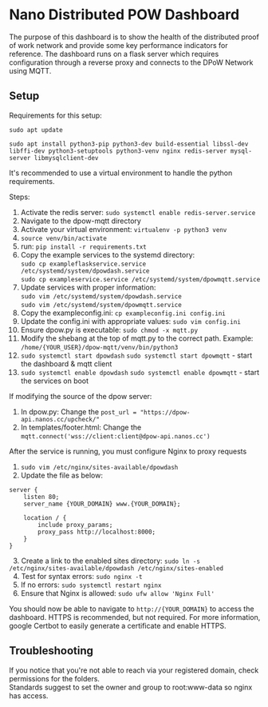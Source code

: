 # Nano Distributed POW Dashboard  
The purpose of this dashboard is to show the health of the distributed proof of work 
network and provide some key performance indicators for reference.  The dashboard runs 
on a flask server which requires configuration through a reverse proxy and connects to the 
DPoW Network using MQTT.

## Setup  
Requirements for this setup:

`sudo apt update`

`sudo apt install python3-pip python3-dev build-essential libssl-dev libffi-dev python3-setuptools python3-venv nginx redis-server mysql-server libmysqlclient-dev`

It's recommended to use a virtual environment to handle the python requirements.

Steps:
1. Activate the redis server: `sudo systemctl enable redis-server.service`
2. Navigate to the dpow-mqtt directory
3. Activate your virtual environment: `virtualenv -p python3 venv`
4. `source venv/bin/activate`
5. run: `pip install -r requirements.txt`
6. Copy the example services to the systemd directory:   
`sudo cp exampleflaskservice.service /etc/systemd/system/dpowdash.service`  
`sudo cp exampleservice.service /etc/systemd/system/dpowmqtt.service`
7. Update services with proper information:  
`sudo vim /etc/systemd/system/dpowdash.service`  
`sudo vim /etc/systemd/system/dpowmqtt.service`
8. Copy the exampleconfig.ini: `cp exampleconfig.ini config.ini`
9. Update the config.ini with appropriate values: `sudo vim config.ini`
10. Ensure dpow.py is executable: `sudo chmod -x mqtt.py`
11. Modify the shebang at the top of mqtt.py to the correct path.  Example: `/home/{YOUR_USER}/dpow-mqtt/venv/bin/python3`
12. `sudo systemctl start dpowdash` `sudo systemctl start dpowmqtt` - start the dashboard & mqtt client
13. `sudo systemctl enable dpowdash` `sudo systemctl enable dpowmqtt` - start the services on boot

If modifying the source of the dpow server:
1. In dpow.py: Change the `post_url = "https://dpow-api.nanos.cc/upcheck/"`
2. In templates/footer.html: Change the `mqtt.connect('wss://client:client@dpow-api.nanos.cc')`

After the service is running, you must configure Nginx to proxy requests
1. `sudo vim /etc/nginx/sites-available/dpowdash`
2. Update the file as below:  
```
server {
    listen 80;
    server_name {YOUR_DOMAIN} www.{YOUR_DOMAIN};

    location / {
        include proxy_params;
        proxy_pass http://localhost:8000;
    }
}
```

&nbsp;&nbsp;3\. Create a link to the enabled sites directory: `sudo ln -s /etc/nginx/sites-available/dpowdash /etc/nginx/sites-enabled`<br/>
&nbsp;&nbsp;4\. Test for syntax errors: `sudo nginx -t`<br/>
&nbsp;&nbsp;5\. If no errors: `sudo systemctl restart nginx`<br/>
&nbsp;&nbsp;6\. Ensure that Nginx is allowed: `sudo ufw allow 'Nginx Full'`

You should now be able to navigate to `http://{YOUR_DOMAIN}` to access the dashboard.
HTTPS is recommended, but not required.  For more information, google Certbot to easily generate a 
certificate and enable HTTPS.

## Troubleshooting
If you notice that you're not able to reach via your registered domain, check permissions for the folders.  
Standards suggest to set the owner and group to root:www-data so nginx has access.

